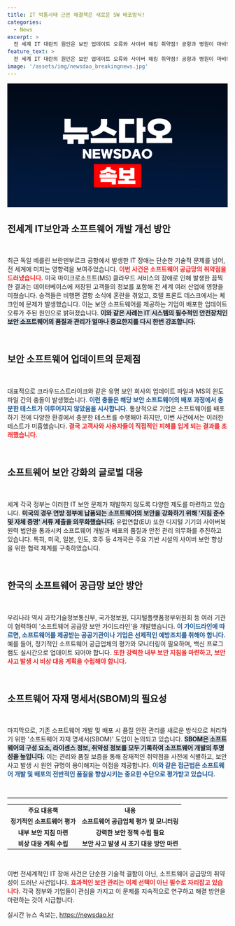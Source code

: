 ```yaml
---
title: IT 먹통사태 근본 해결책은 새로운 SW 배포방식!
categories:
  - News
excerpt: >
  전 세계 IT 대란의 원인은 보안 업데이트 오류와 사이버 해킹 취약점! 공항과 병원이 마비되며 피해가 확산중. 각국 정부, SW 안전관리 의무화에 나서며 새로운 가이드라인도 도입. 이 위기를 통해 진정한 SW 보안 혁신이 시작된다!
feature_text: >
  전 세계 IT 대란의 원인은 보안 업데이트 오류와 사이버 해킹 취약점! 공항과 병원이 마비되며 피해가 확산중. 각국 정부, SW 안전관리 의무화에 나서며 새로운 가이드라인도 도입. 이 위기를 통해 진정한 SW 보안 혁신이 시작된다!
image: '/assets/img/newsdao_breakingnews.jpg'
---
```


<p><img src="/assets/img/newsdao_breakingnews.jpg" alt="firstkoreanews 속보" /></p>

<h2 data-ke-size="size26">전세계 IT보안과 소프트웨어 개발 개선 방안</h2>

<p data-ke-size="size16">&nbsp;</p>

<p data-ke-size="size16">최근 독일 베를린 브란덴부르크 공항에서 발생한 IT 장애는 단순한 기술적 문제를 넘어, 전 세계에 미치는 영향력을 보여주었습니다. <b><span style="color: #ee2323;">이번 사건은 소프트웨어 공급망의 취약점을 드러냈습니다.</span></b> 미국 마이크로소프트(MS) 클라우드 서비스의 장애로 인해 발생한 끔찍한 결과는 데이터베이스에 저장된 고객들의 정보를 포함해 전 세계 여러 산업에 영향을 미쳤습니다. 승객들은 비행편 결항 소식에 혼란을 겪었고, 호텔 프론트 데스크에서는 체크인에 문제가 발생했습니다. 이는 보안 소프트웨어를 제공하는 기업이 배포한 업데이트 오류가 주된 원인으로 밝혀졌습니다. <b><span style="background-color: #21538527;">이와 같은 사례는 IT 시스템의 필수적인 안전장치인 보안 소프트웨어의 품질과 관리가 얼마나 중요한지를 다시 한번 강조합니다.</span></b></p>

<p data-ke-size="size16">&nbsp;</p>

<h2 data-ke-size="size26">보안 소프트웨어 업데이트의 문제점</h2>

<p data-ke-size="size16">&nbsp;</p>

<p data-ke-size="size16">대표적으로 크라우드스트라이크와 같은 유명 보안 회사의 업데이트 파일과 MS의 윈도 파일 간의 충돌이 발생했습니다. <b><span style="color: #1a5490;">이런 충돌은 해당 보안 소프트웨어의 배포 과정에서 충분한 테스트가 이루어지지 않았음을 시사합니다.</span></b> 통상적으로 기업은 소프트웨어를 배포하기 전에 다양한 환경에서 충분한 테스트를 수행해야 하지만, 이번 사건에서는 이러한 테스트가 미흡했습니다. <b><span style="color: #ee2323;">결국 고객사와 사용자들이 직접적인 피해를 입게 되는 결과를 초래했습니다.</span></b></p>

<p data-ke-size="size16">&nbsp;</p>

<h2 data-ke-size="size26">소프트웨어 보안 강화의 글로벌 대응</h2>

<p data-ke-size="size16">&nbsp;</p>

<p data-ke-size="size16">세계 각국 정부는 이러한 IT 보안 문제가 재발하지 않도록 다양한 제도를 마련하고 있습니다. <b><span style="background-color: #21538527;">미국의 경우 연방 정부에 납품되는 소프트웨어의 보안을 강화하기 위해 '지침 준수 및 자체 증명' 서류 제출을 의무화했습니다.</span></b> 유럽연합(EU) 또한 디지털 기기의 사이버복원력 법안을 통과시켜 소프트웨어 개발과 배포의 품질과 안전 관리 의무화를 추진하고 있습니다. 특히, 미국, 일본, 인도, 호주 등 4개국은 주요 기반 시설의 사이버 보안 향상을 위한 협력 체계를 구축하였습니다.</p>

<p data-ke-size="size16">&nbsp;</p>

<h2 data-ke-size="size26">한국의 소프트웨어 공급망 보안 방안</h2>

<p data-ke-size="size16">&nbsp;</p>

<p data-ke-size="size16">우리나라 역시 과학기술정보통신부, 국가정보원, 디지털플랫폼정부위원회 등 여러 기관이 협력하여 '소프트웨어 공급망 보안 가이드라인'을 개발했습니다. <b><span style="color: #1a5490;">이 가이드라인에 따르면, 소프트웨어를 제공받는 공공기관이나 기업은 선제적인 예방조치를 취해야 합니다.</span></b> 예를 들어, 정기적인 소프트웨어 공급업체의 평가와 모니터링이 필요하며, 백신 프로그램도 실시간으로 업데이트 되어야 합니다. <b><span style="color: #ee2323;">또한 강력한 내부 보안 지침을 마련하고, 보안 사고 발생 시 비상 대응 계획을 수립해야 합니다.</span></b></p>

<p data-ke-size="size16">&nbsp;</p>

<h2 data-ke-size="size26">소프트웨어 자재 명세서(SBOM)의 필요성</h2>

<p data-ke-size="size16">&nbsp;</p>

<p data-ke-size="size16">마지막으로, 기존 소프트웨어 개발 및 배포 시 품질 안전 관리를 새로운 방식으로 처리하기 위한 '소프트웨어 자재 명세서(SBOM)' 도입이 논의되고 있습니다. <b><span style="background-color: #21538527;">SBOM은 소프트웨어의 구성 요소, 라이센스 정보, 취약성 정보를 모두 기록하여 소프트웨어 개발의 투명성을 높입니다.</span></b> 이는 관리와 품질 보증을 통해 잠재적인 취약점을 사전에 식별하고, 보안 사고 발생 시 원인 규명이 용이해지는 이점을 제공합니다. <b><span style="color: #1a5490;">이와 같은 접근법은 소프트웨어 개발 및 배포의 전반적인 품질을 향상시키는 중요한 수단으로 평가받고 있습니다.</span></b></p>

<p data-ke-size="size16">&nbsp;</p>

<hr>

<table style="width: 100%;">
  <tr>
    <td style="text-align: center; height: 17px;"><b>주요 대응책</b></td>
    <td style="text-align: center; height: 17px;"><b>내용</b></td>
  </tr>
  <tr>
    <td style="text-align: center; height: 17px;"><b>정기적인 소프트웨어 평가</b></td>
    <td style="text-align: center; height: 17px;"><b>소프트웨어 공급업체 평가 및 모니터링</b></td>
  </tr>
  <tr>
    <td style="text-align: center; height: 17px;"><b>내부 보안 지침 마련</b></td>
    <td style="text-align: center; height: 17px;"><b>강력한 보안 정책 수립 필요</b></td>
  </tr>
  <tr>
    <td style="text-align: center; height: 17px;"><b>비상 대응 계획 수립</b></td>
    <td style="text-align: center; height: 17px;"><b>보안 사고 발생 시 초기 대응 방안 마련</b></td>
  </tr>
</table>

<p data-ke-size="size16">&nbsp;</p>

<p data-ke-size="size16">이번 전세계적인 IT 장애 사건은 단순한 기술적 결함이 아닌, 소프트웨어 공급망의 취약성이 드러난 사건입니다. <b><span style="color: #ee2323;">효과적인 보안 관리는 이제 선택이 아닌 필수로 자리잡고 있습니다.</span></b> 각국 정부와 기업들이 관심을 가지고 이 문제를 지속적으로 연구하고 해결 방안을 마련하는 것이 시급합니다.</p>
실시간 뉴스 속보는, <a href="https://newsdao.kr" rel="dofollow">https://newsdao.kr</a>


